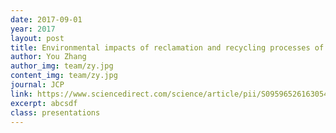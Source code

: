 ```yaml
---
date: 2017-09-01
year: 2017
layout: post
title: Environmental impacts of reclamation and recycling processes of refrigerators using life cycle assessment (LCA) methods
author: You Zhang
author_img: team/zy.jpg
content_img: team/zy.jpg
journal: JCP
link: https://www.sciencedirect.com/science/article/pii/S0959652616305492
excerpt: abcsdf
class: presentations
---
```

